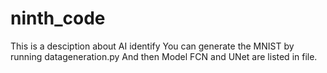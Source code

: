 # ninth_code
This is a desciption about AI identify 
You can generate the MNIST by running datageneration.py 
And then Model FCN and UNet are listed in file.
